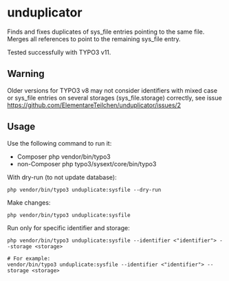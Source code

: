 # unduplicator
Finds and fixes duplicates of sys_file entries pointing to the same file. Merges all references to point to the remaining sys_file entry.

Tested successfully with TYPO3 v11.

## Warning

Older versions for TYPO3 v8 may not consider identifiers with mixed case or sys_file
entries on several storages (sys_file.storage) correctly, see issue https://github.com/ElementareTeilchen/unduplicator/issues/2

## Usage

Use the following command to run it:

* Composer php vendor/bin/typo3
* non-Composer php typo3/sysext/core/bin/typo3


With dry-run (to not update database):

```
php vendor/bin/typo3 unduplicate:sysfile --dry-run
```

Make changes:

```
php vendor/bin/typo3 unduplicate:sysfile
```

Run only for specific identifier and storage:

```
php vendor/bin/typo3 unduplicate:sysfile --identifier <"identifier"> --storage <storage>

# For example:
vendor/bin/typo3 unduplicate:sysfile --identifier <"identifier"> --storage <storage>
```

